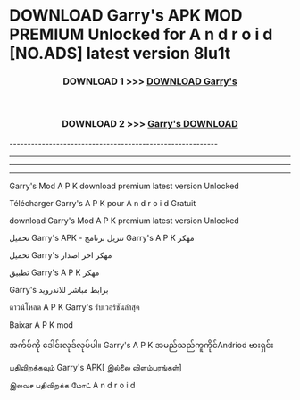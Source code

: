 # DOWNLOAD Garry's  APK MOD PREMIUM Unlocked for A n d r o i d [NO.ADS] latest version 8lu1t 



<div align="center">

<h3>DOWNLOAD 1 >>> <a href="https://getmod2.web.app/?judul=Garry's ">DOWNLOAD Garry's </a></h3><br>

<h3>DOWNLOAD 2 >>> <a href="https://getmod2.web.app/?judul=Garry's ">Garry's  DOWNLOAD </a></h3>

</div>
----------------------------------------------------------

----------------------------------------------------------

----------------------------------------------------------

----------------------------------------------------------

Garry's  Mod A P K download premium latest version Unlocked

Télécharger Garry's  A P K pour A n d r o i d Gratuit

download Garry's  Mod A P K premium latest version Unlocked

تحميل Garry's  APK - تنزيل برنامج Garry's  A P K مهكر

تحميل Garry's  مهكر اخر اصدار

تطبيق Garry's  A P K مهكر

Garry's  برابط مباشر للاندرويد

ดาวน์โหลด A P K Garry's  รับเวอร์ชันล่าสุด

Baixar A P K mod

အက်ပ်ကို ဒေါင်းလုဒ်လုပ်ပါ။ Garry's  A P K အမည်သည်ကူကိုင်Andriod ဗားရှင်း

பதிவிறக்கவும் Garry's  APK[ இல்லை விளம்பரங்கள்] 
 
இலவச பதிவிறக்க மோட் A n d r o i d



